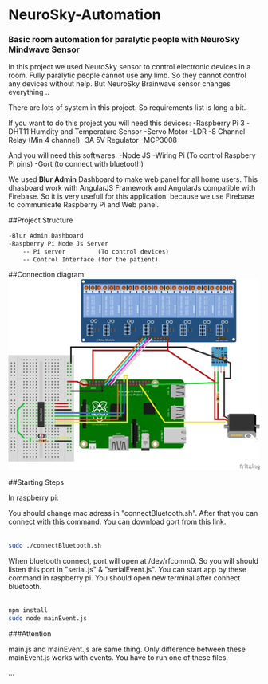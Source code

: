 # NeuroSky-Automation
### Basic room automation for paralytic people with NeuroSky Mindwave Sensor

In this project we used NeuroSky sensor to control electronic devices in a room. Fully paralytic people cannot use any limb. So they cannot 
control any devices without help. But NeuroSky Brainwave sensor changes everything .. 

There are lots of system in this project. So requirements list is long a bit.

If you want to do this project you will need this devices:
    -Raspberry Pi 3
    -DHT11 Humdity and Temperature Sensor
    -Servo Motor
    -LDR
    -8 Channel Relay (Min 4 channel)
    -3A 5V Regulator
    -MCP3008

And you will need this softwares:
    -Node JS
    -Wiring Pi (To control Raspbery Pi pins)
    -Gort (to connect with bluetooth)

We used <b>Blur Admin</b> Dashboard to make web panel for all home users. This dhasboard work with AngularJS Framework and AngularJs compatible with Firebase. So it is very usefull for this application. because we use Firebase to communicate Raspberry Pi and Web panel.

##Project Structure

    -Blur Admin Dashboard
    -Raspberry Pi Node Js Server
        -- Pi server         (To control devices)
        -- Control Interface (for the patient)


##Connection diagram
<img src="raspberry-pi\fritzing\bitirme_bb.png"></img>

##Starting Steps

In raspberry pi:

You should change mac adress in "connectBluetooth.sh". After that you can connect with this command. You can download gort from <a href="http://gort.io/documentation/getting_started/downloads/" target="_blank">this link</a>.

```sh

sudo ./connectBluetooth.sh

```

When bluetooth connect, port will open at /dev/rfcomm0. So you will should listen this port in "serial.js" & "serialEvent.js". You can start app by these command in raspberry pi. You should open new terminal after connect bluetooth. 

```sh

npm install
sudo node mainEvent.js

```

###Attention

main.js and mainEvent.js are same thing. Only difference between these mainEvent.js works with events. You have to run one of these files. 


...